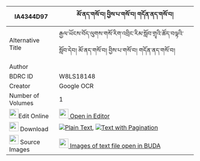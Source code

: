 |IA4344D97|མོ་ནད་གསོ་བ། བྱིས་པ་གསོ་བ། གདོན་ནད་གསོ་བ། 
| --- | --- 
|Alternative Title |རྒྱལ་ཡོངས་བོད་ལུགས་གསོ་རིག་འབྲིང་རིམ་སློབ་གྲྭའི་ཚོད་བལྟའི་སློབ་དེབ། མོ་ནད་གསོ་བ། བྱིས་པ་གསོ་བ། གདོན་ནད་གསོ་བ།
|Author | 
|BDRC ID | W8LS18148
|Creator | Google OCR
|Number of Volumes| 1
|<img width="25" src="https://img.icons8.com/color/25/000000/edit-property.png">Edit Online| [<img width="25" src="https://avatars.githubusercontent.com/u/45091458?s=200&v=4"> Open in Editor](http://editor.openpecha.org/IA4344D97)
|<img width="25" src="https://img.icons8.com/fluent/48/000000/download-2.png"/>  Download | [![](https://img.icons8.com/color/20/000000/txt.png)Plain Text](https://github.com/Openpecha/IA4344D97/releases/download/v1/mone_sowa_jipa_sowa_donne_sowa_plain_IA4344D97.zip), [![](https://img.icons8.com/color/20/000000/txt.png)Text with Pagination](https://github.com/Openpecha/IA4344D97/releases/download/v1/mone_sowa_jipa_sowa_donne_sowa_pages_IA4344D97.zip)
|<img width="25" src="https://img.icons8.com/plasticine/100/000000/pictures-folder.png"/>  Source Images | [<img width="25" src="https://library.bdrc.io/icons/BUDA-small.svg"> Images of text file open in BUDA](https://library.bdrc.io/show/bdr:W8LS18148)